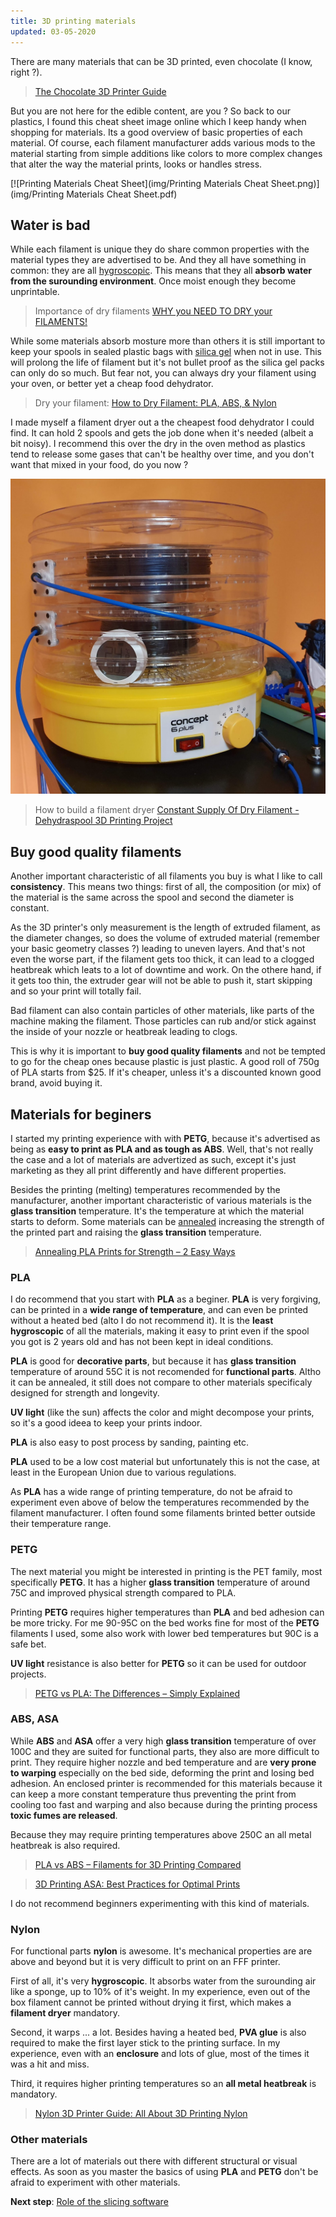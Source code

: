 ```yaml
---
title: 3D printing materials
updated: 03-05-2020
---
```


There are many materials that can be 3D printed, even chocolate (I know, right ?).

> [The Chocolate 3D Printer Guide](https://all3dp.com/2/chocolate-3d-printer-all-you-need-to-know/)

But you are not here for the edible content, are you ? So back to our plastics, I found this cheat sheet image online which I keep handy when shopping for materials. Its a good overview of basic properties of each material. Of course, each filament manufacturer adds various mods to the material starting from simple additions like colors to more complex changes that alter the way the material prints, looks or handles stress.

[![Printing Materials Cheat Sheet](img/Printing Materials Cheat Sheet.png)](img/Printing Materials Cheat Sheet.pdf)

## Water is bad

While each filament is unique they do share common properties with the material types they are advertised to be. And they all have something in common: they are all [hygroscopic](https://en.wikipedia.org/wiki/Hygroscopy). This means that they all **absorb water from the surounding environment**. Once moist enough they become unprintable.

> Importance of dry filaments [WHY you NEED TO DRY your FILAMENTS!](https://youtu.be/FAXUjZZER5E)

While some materials absorb mosture more than others it is still important to keep your spools in sealed plastic bags with [silica gel](https://en.wikipedia.org/wiki/Silica_gel) when not in use. This will prolong the life of filament but it's not bullet proof as the silica gel packs can only do so much. But fear not, you can always dry your filament using your oven, or better yet a cheap food dehydrator.

> Dry your filament: [How to Dry Filament: PLA, ABS, & Nylon](https://all3dp.com/2/how-to-dry-filament-pla-abs-and-nylon/)

I made myself a filament dryer out a the cheapest food dehydrator I could find. It can hold 2 spools and gets the job done when it's needed (albeit a bit noisy). I recommend this over the dry in the oven method as plastics tend to release some gases that can't be healthy over time, and you don't want that mixed in your food, do you now ?

![Food dehydrator as filament dryier](img/food-dehydrator.jpg)

> How to build a filament dryer [Constant Supply Of Dry Filament - Dehydraspool 3D Printing Project](https://youtu.be/p1AQQ41gFDU)

## Buy good quality filaments

Another important characteristic of all filaments you buy is what I like to call **consistency**. This means two things: first of all, the composition (or mix) of the material is the same across the spool and second the diameter is constant. 

As the 3D printer's only measurement is the length of extruded filament, as the diameter changes, so does the volume of extruded material (remember your basic geometry classes ?) leading to uneven layers. And that's not even the worse part, if the filament gets too thick, it can lead to a clogged heatbreak which leats to a lot of downtime and work. On the othere hand, if it gets too thin, the extruder gear will not be able to push it, start skipping and so your print will totally fail.

Bad filament can also contain particles of other materials, like parts of the machine making the filament. Those particles can rub and/or stick against the inside of your nozzle or heatbreak leading to clogs.

This is why it is important to **buy good quality filaments** and not be tempted to go for the cheap ones because plastic is just plastic. A good roll of 750g of PLA starts from $25. If it's cheaper, unless it's a discounted known good brand, avoid buying it.

## Materials for beginers

I started my printing experience with with **PETG**, because it's advertised as being as **easy to print as PLA and as tough as ABS**. Well, that's not really the case and a lot of materials are advertized as such, except it's just marketing as they all print differently and have different properties.

Besides the printing (melting) temperatures recommended by the manufacturer, another important characteristic of various materials is the **glass transition** temperature. It's the temperature at which the material starts to deform. Some materials can be [annealed](https://en.wikipedia.org/wiki/Annealing_(metallurgy)) increasing the strength of the printed part and raising the **glass transition** temperature.

> [Annealing PLA Prints for Strength – 2 Easy Ways](https://all3dp.com/2/annealing-pla-prints-for-strength-easy-ways/)

### PLA

I do recommend that you start with **PLA** as a beginer. **PLA** is very forgiving, can be printed in a **wide range of temperature**, and can even be printed without a heated bed (alto I do not recommend it). It is the **least hygroscopic** of all the materials, making it easy to print even if the spool you got is 2 years old and has not been kept in ideal conditions.

**PLA** is good for **decorative parts**, but because it has **glass transition** temperature of around 55C it is not recomended for **functional parts**. Altho it can be annealed, it still does not compare to other materials specificaly designed for strength and longevity.

**UV light** (like the sun) affects the color and might decompose your prints, so it's a good ideea to keep your prints indoor.

**PLA** is also easy to post process by sanding, painting etc.

**PLA** used to be a low cost material but unfortunately this is not the case, at least in the European Union due to various regulations.

As **PLA** has a wide range of printing temperature, do not be afraid to experiment even above of below the temperatures recommended by the filament manufacturer. I often found some filaments brinted better outside their temperature range.

### PETG

The next material you might be interested in printing is the PET family, most specifically **PETG**. It has a higher **glass transition** temperature of around 75C and improved physical strength compared to PLA.

Printing **PETG** requires higher temperatures than **PLA** and bed adhesion can be more tricky. For me 90-95C on the bed works fine for most of the **PETG** filaments I used, some also work with lower bed temperatures but 90C is a safe bet.

**UV light** resistance is also better for **PETG** so it can be used for outdoor projects.

> [PETG vs PLA: The Differences – Simply Explained](https://all3dp.com/2/petg-vs-pla-3d-printing-filaments-compared/)

### ABS, ASA

While **ABS** and **ASA** offer a very high **glass transition** temperature of over 100C and they are suited for functional parts, they also are more difficult to print. They require higher nozzle and bed temperature and are **very prone to warping** especially on the bed side, deforming the print and losing bed adhesion. An enclosed printer is recommended for this materials because it can keep a more constant temperature thus preventing the print from cooling too fast and warping and also because during the printing process **toxic fumes are released**.

Because they may require printing temperatures above 250C an all metal heatbreak is also required.

> [PLA vs ABS – Filaments for 3D Printing Compared](https://all3dp.com/1/pla-vs-abs-filament-3d-printing/)

> [3D Printing ASA: Best Practices for Optimal Prints](https://all3dp.com/2/3d-printing-asa/)

I do not recommend beginners experimenting with this kind of materials.

### Nylon

For functional parts **nylon** is awesome. It's mechanical properties are are above and beyond but it is very difficult to print on an FFF printer.

First of all, it's very **hygroscopic**. It absorbs water from the surounding air like a sponge, up to 10% of it's weight. In my experience, even out of the box filament cannot be printed without drying it first, which makes a **filament dryer** mandatory.

Second, it warps ... a lot. Besides having a heated bed, **PVA glue** is also required to make the first layer stick to the printing surface. In my experience, even with an **enclosure** and lots of glue, most of the times it was a hit and miss.

Third, it requires higher printing temperatures so an **all metal heatbreak** is mandatory.

> [Nylon 3D Printer Guide: All About 3D Printing Nylon](https://all3dp.com/2/nylon-3d-printing-how-to-get-nylon-3d-printed/)

### Other materials

There are a lot of materials out there with different structural or visual effects. As soon as you master the basics of using **PLA** and **PETG** don't be afraid to experiment with other materials.

**Next step**: [Role of the slicing software](slicer.html)

